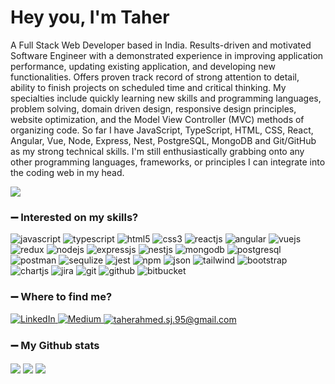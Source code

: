 <h1>Hey you, I'm Taher</h1>

A Full Stack Web Developer based in India. Results-driven and motivated Software Engineer with a demonstrated experience in improving application performance, updating existing application, and developing new functionalities. Offers proven track record of strong attention to detail, ability to finish projects on scheduled time and critical thinking. My specialties include quickly learning new skills and programming languages, problem solving, domain driven design, responsive design principles, website optimization, and the Model View Controller (MVC) methods of organizing code. So far I have JavaScript, TypeScript, HTML, CSS, React, Angular, Vue, Node, Express, Nest, PostgreSQL, MongoDB and Git/GitHub as my strong technical skills. I'm still enthusiastically grabbing onto any other programming languages, frameworks, or principles I can integrate into the coding web in my head.

![](https://komarev.com/ghpvc/?username=your-github-taherahmed14&style=flat-square&label=Profile+Views)

### :heavy_minus_sign: Interested on my skills?
<p>
<a><img src="https://img.shields.io/badge/JavaScript-323330?style=for-the-badge&logo=javascript&logoColor=F7DF1E" alt="javascript"/></a>
<a><img src="https://img.shields.io/badge/typescript-%23007ACC.svg?style=for-the-badge&logo=typescript&logoColor=white" alt="typescript"/></a>
<a><img src="https://img.shields.io/badge/HTML5-E34F26?style=for-the-badge&logo=html5&logoColor=white" alt="html5"/></a>
<a><img src="https://img.shields.io/badge/CSS3-1572B6?style=for-the-badge&logo=css3&logoColor=white" alt="css3"/> </a>
<a><img src="https://img.shields.io/badge/React-20232A?style=for-the-badge&logo=react&logoColor=61DAFB" alt="reactjs" /></a>
<a><img src="https://img.shields.io/badge/Angular-C21325?style=for-the-badge&logo=angular&logoColor=white" alt="angular" /></a>
<a><img src="https://img.shields.io/badge/vuejs-%2335495e.svg?style=for-the-badge&logo=vuedotjs&logoColor=%234FC08D" alt="vuejs" /></a>
<a><img src="https://img.shields.io/badge/Redux-593D88?style=for-the-badge&logo=redux&logoColor=white" alt="redux" /></a>
<a><img src="https://img.shields.io/badge/Node.js-339933?style=for-the-badge&logo=nodedotjs&logoColor=white" alt="nodejs" /></a>
<a><img src="https://img.shields.io/badge/Express.js-000000?style=for-the-badge&logo=express&logoColor=white" alt="expressjs"/></a>
<a><img src="https://img.shields.io/badge/nestjs-%23E0234E.svg?style=for-the-badge&logo=nestjs&logoColor=white" alt="nestjs"/></a>
<a><img src="https://img.shields.io/badge/MongoDB-4EA94B?style=for-the-badge&logo=mongodb&logoColor=white" alt="mongodb"/></a>
<a><img src="https://img.shields.io/badge/postgres-%23316192.svg?style=for-the-badge&logo=postgresql&logoColor=white" alt="postgresql"/></a>
<a><img src="https://img.shields.io/badge/Postman-FF6C37?style=for-the-badge&logo=Postman&logoColor=white" alt="postman"/></a>
<a><img src="https://img.shields.io/badge/Sequelize-52B0E7?style=for-the-badge&logo=Sequelize&logoColor=white" alt="sequlize"/></a>
<a><img src="https://img.shields.io/badge/Jest-C21325?style=for-the-badge&logo=jest&logoColor=white" alt="jest"/></a>
<a><img src="https://img.shields.io/badge/npm-CB3837?style=for-the-badge&logo=npm&logoColor=white" alt="npm"/></a>
<a><img src="https://img.shields.io/badge/JWT-black?style=for-the-badge&logo=JSON%20web%20tokens" alt="json"/></a>
<a><img src="https://img.shields.io/badge/Tailwind_CSS-38B2AC?style=for-the-badge&logo=tailwind-css&logoColor=white" alt="tailwind"/></a>
<a><img src="https://img.shields.io/badge/bootstrap-%23563D7C.svg?style=for-the-badge&logo=bootstrap&logoColor=white" alt="bootstrap"/></a>
<a><img src="https://img.shields.io/badge/Chart.js-FF6384?style=for-the-badge&logo=chartdotjs&logoColor=white" alt="chartjs"/></a>
<a><img src="https://img.shields.io/badge/jira-%230A0FFF.svg?style=for-the-badge&logo=jira&logoColor=white" alt="jira"/></a>
 <a><img src="https://img.shields.io/badge/git-%23F05033.svg?style=for-the-badge&logo=git&logoColor=white" alt="git"/></a>
 <a><img src="https://img.shields.io/badge/github-%23121011.svg?style=for-the-badge&logo=github&logoColor=white" alt="github"/></a>
 <a><img src="https://img.shields.io/badge/bitbucket-%230047B3.svg?style=for-the-badge&logo=bitbucket&logoColor=white" alt="bitbucket"/></a>

 


</p>

### :heavy_minus_sign: Where to find me?
<p> 
 <a href="https://www.linkedin.com/in/taher-ahmed-bb96b6123/" target="_blank"><img alt="LinkedIn" src="https://img.shields.io/badge/linkedin-%230077B5.svg?&style=for-the-badge&logo=linkedin&logoColor=white" /> </a> <a href="https://medium.com/@taherahmed.sj.95" target="_blank"><img alt="Medium" src="https://img.shields.io/badge/medium-%2312100E.svg?&style=for-the-badge&logo=medium&logoColor=white" />
 </a> <a title="taherahmed.sj.95@gmail.com" href="mailto:taherahmed.sj.95@gmail.com">
        <img align="center" src="https://img.shields.io/badge/Gmail-D14836?style=for-the-badge&logo=gmail&logoColor=white" alt="taherahmed.sj.95@gmail.com" /></a>
</p>

### :heavy_minus_sign: My Github stats
<p>
<img align="center" src="https://github-readme-stats.vercel.app/api/top-langs/?username=taherahmed14&layout=compact&bg_color=0,73FA79,73FDFF,7A81FF&theme=graywhite&langs_count=10&exclude_repo=kasweb">
<img align="center" src="https://github-readme-stats.vercel.app/api?username=taherahmed14&count_private=true&show_icons=trueline_height=21&bg_color=0,EC6C6C,FFD479,FFFC79,73FA79&theme=graywhite">	
<img align="center" src="https://github-readme-streak-stats.herokuapp.com/?user=taherahmed14&theme=dracula">
</p>



 



<!--
**taherahmed14/taherahmed14** is a ✨ _special_ ✨ repository because its `README.md` (this file) appears on your GitHub profile.

Here are some ideas to get you started:

- 🔭 I’m currently working on ...
- 🌱 I’m currently learning ...
- 👯 I’m looking to collaborate on ...
- 🤔 I’m looking for help with ...
- 💬 Ask me about ...
- 📫 How to reach me: ...
- 😄 Pronouns: ...
- ⚡ Fun fact: ...
-->
